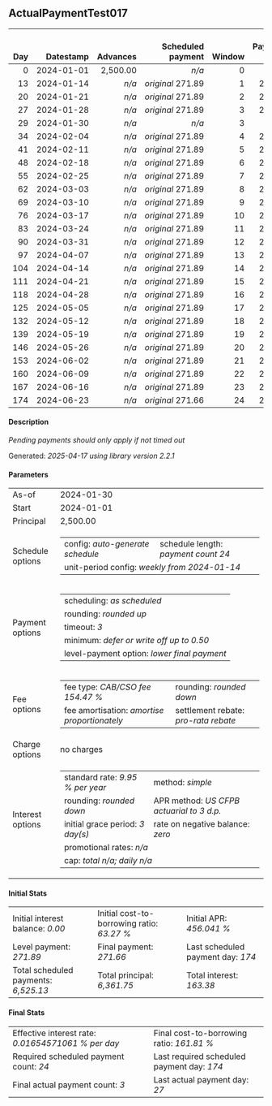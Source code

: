 <h2>ActualPaymentTest017</h2>
<table>
    <thead style="vertical-align: bottom;">
        <th style="text-align: right;">Day</th>
        <th style="text-align: right;">Datestamp</th>
        <th style="text-align: right;">Advances</th>
        <th style="text-align: right;">Scheduled payment</th>
        <th style="text-align: right;">Window</th>
        <th style="text-align: right;">Payment due</th>
        <th style="text-align: right;">Actual payments</th>
        <th style="text-align: right;">Generated payment</th>
        <th style="text-align: right;">Net effect</th>
        <th style="text-align: right;">Payment status</th>
        <th style="text-align: right;">Balance status</th>
        <th style="text-align: right;">Simple interest</th>
        <th style="text-align: right;">New interest</th>
        <th style="text-align: right;">New charges</th>
        <th style="text-align: right;">Principal portion</th>
        <th style="text-align: right;">Fee portion</th>
        <th style="text-align: right;">Interest portion</th>
        <th style="text-align: right;">Charges portion</th>
        <th style="text-align: right;">Fee rebate</th>
        <th style="text-align: right;">Principal balance</th>
        <th style="text-align: right;">Fee balance</th>
        <th style="text-align: right;">Interest balance</th>
        <th style="text-align: right;">Charges balance</th>
        <th style="text-align: right;">Settlement figure</th>
        <th style="text-align: right;">Fee rebate if&nbsp;settled</th>
    </thead>
    <tr style="text-align: right;">
        <td class="ci00">0</td>
        <td class="ci01" style="white-space: nowrap;">2024-01-01</td>
        <td class="ci02">2,500.00</td>
        <td class="ci03" style="white-space: nowrap;"><i>n/a<i></td>
        <td class="ci04">0</td>
        <td class="ci05">0.00</td>
        <td class="ci06"><i>n/a</i></td>
        <td class="ci07"><i>n/a</i></td>
        <td class="ci08">0.00</td>
        <td class="ci09"><i>none&nbsp;scheduled</i></td>
        <td class="ci10">open</td>
        <td class="ci11">0.0000</td>
        <td class="ci12">0.0000</td>
        <td class="ci13"><i>n/a</i></td>
        <td class="ci14">0.00</td>
        <td class="ci15">0.00</td>
        <td class="ci16">0.00</td>
        <td class="ci17">0.00</td>
        <td class="ci18">0.00</td>
        <td class="ci19">2,500.00</td>
        <td class="ci20">3,861.75</td>
        <td class="ci21">0.0000</td>
        <td class="ci22">0.00</td>
        <td class="ci23">6,361.75</td>
        <td class="ci24">3,861.75</td>
    </tr>
    <tr style="text-align: right;">
        <td class="ci00">13</td>
        <td class="ci01" style="white-space: nowrap;">2024-01-14</td>
        <td class="ci02"><i>n/a</i></td>
        <td class="ci03" style="white-space: nowrap;"><i>original</i> 271.89</td>
        <td class="ci04">1</td>
        <td class="ci05">271.89</td>
        <td class="ci06"><i>confirmed</i>&nbsp;271.89</td>
        <td class="ci07"><i>n/a</i></td>
        <td class="ci08">271.89</td>
        <td class="ci09"><i>payment&nbsp;made</i></td>
        <td class="ci10">open</td>
        <td class="ci11">22.5450</td>
        <td class="ci12">22.5450</td>
        <td class="ci13"><i>n/a</i></td>
        <td class="ci14">97.98</td>
        <td class="ci15">151.37</td>
        <td class="ci16">22.54</td>
        <td class="ci17">0.00</td>
        <td class="ci18">0.00</td>
        <td class="ci19">2,402.02</td>
        <td class="ci20">3,710.38</td>
        <td class="ci21">0.0000</td>
        <td class="ci22">0.00</td>
        <td class="ci23">2,539.17</td>
        <td class="ci24">3,573.23</td>
    </tr>
    <tr style="text-align: right;">
        <td class="ci00">20</td>
        <td class="ci01" style="white-space: nowrap;">2024-01-21</td>
        <td class="ci02"><i>n/a</i></td>
        <td class="ci03" style="white-space: nowrap;"><i>original</i> 271.89</td>
        <td class="ci04">2</td>
        <td class="ci05">271.89</td>
        <td class="ci06">271.89&nbsp;<i>timed&nbsp;out</i></td>
        <td class="ci07"><i>n/a</i></td>
        <td class="ci08">0.00</td>
        <td class="ci09"><i>missed&nbsp;payment</i></td>
        <td class="ci10">open</td>
        <td class="ci11">11.6638</td>
        <td class="ci12">11.6638</td>
        <td class="ci13"><i>n/a</i></td>
        <td class="ci14">0.00</td>
        <td class="ci15">0.00</td>
        <td class="ci16">0.00</td>
        <td class="ci17">0.00</td>
        <td class="ci18">0.00</td>
        <td class="ci19">2,402.02</td>
        <td class="ci20">3,710.38</td>
        <td class="ci21">11.6638</td>
        <td class="ci22">0.00</td>
        <td class="ci23">2,706.18</td>
        <td class="ci24">3,417.88</td>
    </tr>
    <tr style="text-align: right;">
        <td class="ci00">27</td>
        <td class="ci01" style="white-space: nowrap;">2024-01-28</td>
        <td class="ci02"><i>n/a</i></td>
        <td class="ci03" style="white-space: nowrap;"><i>original</i> 271.89</td>
        <td class="ci04">3</td>
        <td class="ci05">271.89</td>
        <td class="ci06"><i>pending</i>&nbsp;271.89</td>
        <td class="ci07"><i>n/a</i></td>
        <td class="ci08">271.89</td>
        <td class="ci09"><i>payment&nbsp;pending</i></td>
        <td class="ci10">open</td>
        <td class="ci11">11.6638</td>
        <td class="ci12">11.6638</td>
        <td class="ci13"><i>n/a</i></td>
        <td class="ci14">97.68</td>
        <td class="ci15">150.89</td>
        <td class="ci16">23.32</td>
        <td class="ci17">0.00</td>
        <td class="ci18">0.00</td>
        <td class="ci19">2,304.34</td>
        <td class="ci20">3,559.49</td>
        <td class="ci21">0.0000</td>
        <td class="ci22">0.00</td>
        <td class="ci23">&nbsp;</td>
        <td class="ci24">3,262.52</td>
    </tr>
    <tr style="text-align: right;">
        <td class="ci00">29</td>
        <td class="ci01" style="white-space: nowrap;">2024-01-30</td>
        <td class="ci02"><i>n/a</i></td>
        <td class="ci03" style="white-space: nowrap;"><i>n/a<i></td>
        <td class="ci04">3</td>
        <td class="ci05">0.00</td>
        <td class="ci06"><i>n/a</i></td>
        <td class="ci07"><i>n/a</i></td>
        <td class="ci08">0.00</td>
        <td class="ci09"><i>information&nbsp;only</i></td>
        <td class="ci10">open</td>
        <td class="ci11">3.1970</td>
        <td class="ci12">3.1970</td>
        <td class="ci13"><i>n/a</i></td>
        <td class="ci14">0.00</td>
        <td class="ci15">0.00</td>
        <td class="ci16">0.00</td>
        <td class="ci17">0.00</td>
        <td class="ci18">0.00</td>
        <td class="ci19">2,304.34</td>
        <td class="ci20">3,559.49</td>
        <td class="ci21">3.1970</td>
        <td class="ci22">0.00</td>
        <td class="ci23">2,648.89</td>
        <td class="ci24">3,218.13</td>
    </tr>
    <tr style="text-align: right;">
        <td class="ci00">34</td>
        <td class="ci01" style="white-space: nowrap;">2024-02-04</td>
        <td class="ci02"><i>n/a</i></td>
        <td class="ci03" style="white-space: nowrap;"><i>original</i> 271.89</td>
        <td class="ci04">4</td>
        <td class="ci05">271.89</td>
        <td class="ci06"><i>n/a</i></td>
        <td class="ci07"><i>n/a</i></td>
        <td class="ci08">271.89</td>
        <td class="ci09"><i>not&nbsp;yet&nbsp;due</i></td>
        <td class="ci10">open</td>
        <td class="ci11">7.9925</td>
        <td class="ci12">7.9925</td>
        <td class="ci13"><i>n/a</i></td>
        <td class="ci14">102.45</td>
        <td class="ci15">158.26</td>
        <td class="ci16">11.18</td>
        <td class="ci17">0.00</td>
        <td class="ci18">0.00</td>
        <td class="ci19">2,201.89</td>
        <td class="ci20">3,401.23</td>
        <td class="ci21">0.0000</td>
        <td class="ci22">0.00</td>
        <td class="ci23">2,767.85</td>
        <td class="ci24">3,107.16</td>
    </tr>
    <tr style="text-align: right;">
        <td class="ci00">41</td>
        <td class="ci01" style="white-space: nowrap;">2024-02-11</td>
        <td class="ci02"><i>n/a</i></td>
        <td class="ci03" style="white-space: nowrap;"><i>original</i> 271.89</td>
        <td class="ci04">5</td>
        <td class="ci05">271.89</td>
        <td class="ci06"><i>n/a</i></td>
        <td class="ci07"><i>n/a</i></td>
        <td class="ci08">271.89</td>
        <td class="ci09"><i>not&nbsp;yet&nbsp;due</i></td>
        <td class="ci10">open</td>
        <td class="ci11">10.6920</td>
        <td class="ci12">10.6920</td>
        <td class="ci13"><i>n/a</i></td>
        <td class="ci14">102.64</td>
        <td class="ci15">158.56</td>
        <td class="ci16">10.69</td>
        <td class="ci17">0.00</td>
        <td class="ci18">0.00</td>
        <td class="ci19">2,099.25</td>
        <td class="ci20">3,242.67</td>
        <td class="ci21">0.0000</td>
        <td class="ci22">0.00</td>
        <td class="ci23">2,662.01</td>
        <td class="ci24">2,951.80</td>
    </tr>
    <tr style="text-align: right;">
        <td class="ci00">48</td>
        <td class="ci01" style="white-space: nowrap;">2024-02-18</td>
        <td class="ci02"><i>n/a</i></td>
        <td class="ci03" style="white-space: nowrap;"><i>original</i> 271.89</td>
        <td class="ci04">6</td>
        <td class="ci05">271.89</td>
        <td class="ci06"><i>n/a</i></td>
        <td class="ci07"><i>n/a</i></td>
        <td class="ci08">271.89</td>
        <td class="ci09"><i>not&nbsp;yet&nbsp;due</i></td>
        <td class="ci10">open</td>
        <td class="ci11">10.1936</td>
        <td class="ci12">10.1936</td>
        <td class="ci13"><i>n/a</i></td>
        <td class="ci14">102.84</td>
        <td class="ci15">158.86</td>
        <td class="ci16">10.19</td>
        <td class="ci17">0.00</td>
        <td class="ci18">0.00</td>
        <td class="ci19">1,996.41</td>
        <td class="ci20">3,083.81</td>
        <td class="ci21">0.0000</td>
        <td class="ci22">0.00</td>
        <td class="ci23">2,555.67</td>
        <td class="ci24">2,796.44</td>
    </tr>
    <tr style="text-align: right;">
        <td class="ci00">55</td>
        <td class="ci01" style="white-space: nowrap;">2024-02-25</td>
        <td class="ci02"><i>n/a</i></td>
        <td class="ci03" style="white-space: nowrap;"><i>original</i> 271.89</td>
        <td class="ci04">7</td>
        <td class="ci05">271.89</td>
        <td class="ci06"><i>n/a</i></td>
        <td class="ci07"><i>n/a</i></td>
        <td class="ci08">271.89</td>
        <td class="ci09"><i>not&nbsp;yet&nbsp;due</i></td>
        <td class="ci10">open</td>
        <td class="ci11">9.6942</td>
        <td class="ci12">9.6942</td>
        <td class="ci13"><i>n/a</i></td>
        <td class="ci14">103.03</td>
        <td class="ci15">159.17</td>
        <td class="ci16">9.69</td>
        <td class="ci17">0.00</td>
        <td class="ci18">0.00</td>
        <td class="ci19">1,893.38</td>
        <td class="ci20">2,924.64</td>
        <td class="ci21">0.0000</td>
        <td class="ci22">0.00</td>
        <td class="ci23">2,448.82</td>
        <td class="ci24">2,641.09</td>
    </tr>
    <tr style="text-align: right;">
        <td class="ci00">62</td>
        <td class="ci01" style="white-space: nowrap;">2024-03-03</td>
        <td class="ci02"><i>n/a</i></td>
        <td class="ci03" style="white-space: nowrap;"><i>original</i> 271.89</td>
        <td class="ci04">8</td>
        <td class="ci05">271.89</td>
        <td class="ci06"><i>n/a</i></td>
        <td class="ci07"><i>n/a</i></td>
        <td class="ci08">271.89</td>
        <td class="ci09"><i>not&nbsp;yet&nbsp;due</i></td>
        <td class="ci10">open</td>
        <td class="ci11">9.1938</td>
        <td class="ci12">9.1938</td>
        <td class="ci13"><i>n/a</i></td>
        <td class="ci14">103.23</td>
        <td class="ci15">159.47</td>
        <td class="ci16">9.19</td>
        <td class="ci17">0.00</td>
        <td class="ci18">0.00</td>
        <td class="ci19">1,790.15</td>
        <td class="ci20">2,765.17</td>
        <td class="ci21">0.0000</td>
        <td class="ci22">0.00</td>
        <td class="ci23">2,341.48</td>
        <td class="ci24">2,485.73</td>
    </tr>
    <tr style="text-align: right;">
        <td class="ci00">69</td>
        <td class="ci01" style="white-space: nowrap;">2024-03-10</td>
        <td class="ci02"><i>n/a</i></td>
        <td class="ci03" style="white-space: nowrap;"><i>original</i> 271.89</td>
        <td class="ci04">9</td>
        <td class="ci05">271.89</td>
        <td class="ci06"><i>n/a</i></td>
        <td class="ci07"><i>n/a</i></td>
        <td class="ci08">271.89</td>
        <td class="ci09"><i>not&nbsp;yet&nbsp;due</i></td>
        <td class="ci10">open</td>
        <td class="ci11">8.6925</td>
        <td class="ci12">8.6925</td>
        <td class="ci13"><i>n/a</i></td>
        <td class="ci14">103.43</td>
        <td class="ci15">159.77</td>
        <td class="ci16">8.69</td>
        <td class="ci17">0.00</td>
        <td class="ci18">0.00</td>
        <td class="ci19">1,686.72</td>
        <td class="ci20">2,605.40</td>
        <td class="ci21">0.0000</td>
        <td class="ci22">0.00</td>
        <td class="ci23">2,233.64</td>
        <td class="ci24">2,330.37</td>
    </tr>
    <tr style="text-align: right;">
        <td class="ci00">76</td>
        <td class="ci01" style="white-space: nowrap;">2024-03-17</td>
        <td class="ci02"><i>n/a</i></td>
        <td class="ci03" style="white-space: nowrap;"><i>original</i> 271.89</td>
        <td class="ci04">10</td>
        <td class="ci05">271.89</td>
        <td class="ci06"><i>n/a</i></td>
        <td class="ci07"><i>n/a</i></td>
        <td class="ci08">271.89</td>
        <td class="ci09"><i>not&nbsp;yet&nbsp;due</i></td>
        <td class="ci10">open</td>
        <td class="ci11">8.1903</td>
        <td class="ci12">8.1903</td>
        <td class="ci13"><i>n/a</i></td>
        <td class="ci14">103.62</td>
        <td class="ci15">160.08</td>
        <td class="ci16">8.19</td>
        <td class="ci17">0.00</td>
        <td class="ci18">0.00</td>
        <td class="ci19">1,583.10</td>
        <td class="ci20">2,445.32</td>
        <td class="ci21">0.0000</td>
        <td class="ci22">0.00</td>
        <td class="ci23">2,125.30</td>
        <td class="ci24">2,175.01</td>
    </tr>
    <tr style="text-align: right;">
        <td class="ci00">83</td>
        <td class="ci01" style="white-space: nowrap;">2024-03-24</td>
        <td class="ci02"><i>n/a</i></td>
        <td class="ci03" style="white-space: nowrap;"><i>original</i> 271.89</td>
        <td class="ci04">11</td>
        <td class="ci05">271.89</td>
        <td class="ci06"><i>n/a</i></td>
        <td class="ci07"><i>n/a</i></td>
        <td class="ci08">271.89</td>
        <td class="ci09"><i>not&nbsp;yet&nbsp;due</i></td>
        <td class="ci10">open</td>
        <td class="ci11">7.6871</td>
        <td class="ci12">7.6871</td>
        <td class="ci13"><i>n/a</i></td>
        <td class="ci14">103.82</td>
        <td class="ci15">160.39</td>
        <td class="ci16">7.68</td>
        <td class="ci17">0.00</td>
        <td class="ci18">0.00</td>
        <td class="ci19">1,479.28</td>
        <td class="ci20">2,284.93</td>
        <td class="ci21">0.0000</td>
        <td class="ci22">0.00</td>
        <td class="ci23">2,016.44</td>
        <td class="ci24">2,019.66</td>
    </tr>
    <tr style="text-align: right;">
        <td class="ci00">90</td>
        <td class="ci01" style="white-space: nowrap;">2024-03-31</td>
        <td class="ci02"><i>n/a</i></td>
        <td class="ci03" style="white-space: nowrap;"><i>original</i> 271.89</td>
        <td class="ci04">12</td>
        <td class="ci05">271.89</td>
        <td class="ci06"><i>n/a</i></td>
        <td class="ci07"><i>n/a</i></td>
        <td class="ci08">271.89</td>
        <td class="ci09"><i>not&nbsp;yet&nbsp;due</i></td>
        <td class="ci10">open</td>
        <td class="ci11">7.1829</td>
        <td class="ci12">7.1829</td>
        <td class="ci13"><i>n/a</i></td>
        <td class="ci14">104.02</td>
        <td class="ci15">160.69</td>
        <td class="ci16">7.18</td>
        <td class="ci17">0.00</td>
        <td class="ci18">0.00</td>
        <td class="ci19">1,375.26</td>
        <td class="ci20">2,124.24</td>
        <td class="ci21">0.0000</td>
        <td class="ci22">0.00</td>
        <td class="ci23">1,907.09</td>
        <td class="ci24">1,864.30</td>
    </tr>
    <tr style="text-align: right;">
        <td class="ci00">97</td>
        <td class="ci01" style="white-space: nowrap;">2024-04-07</td>
        <td class="ci02"><i>n/a</i></td>
        <td class="ci03" style="white-space: nowrap;"><i>original</i> 271.89</td>
        <td class="ci04">13</td>
        <td class="ci05">271.89</td>
        <td class="ci06"><i>n/a</i></td>
        <td class="ci07"><i>n/a</i></td>
        <td class="ci08">271.89</td>
        <td class="ci09"><i>not&nbsp;yet&nbsp;due</i></td>
        <td class="ci10">open</td>
        <td class="ci11">6.6778</td>
        <td class="ci12">6.6778</td>
        <td class="ci13"><i>n/a</i></td>
        <td class="ci14">104.22</td>
        <td class="ci15">161.00</td>
        <td class="ci16">6.67</td>
        <td class="ci17">0.00</td>
        <td class="ci18">0.00</td>
        <td class="ci19">1,271.04</td>
        <td class="ci20">1,963.24</td>
        <td class="ci21">0.0000</td>
        <td class="ci22">0.00</td>
        <td class="ci23">1,797.23</td>
        <td class="ci24">1,708.94</td>
    </tr>
    <tr style="text-align: right;">
        <td class="ci00">104</td>
        <td class="ci01" style="white-space: nowrap;">2024-04-14</td>
        <td class="ci02"><i>n/a</i></td>
        <td class="ci03" style="white-space: nowrap;"><i>original</i> 271.89</td>
        <td class="ci04">14</td>
        <td class="ci05">271.89</td>
        <td class="ci06"><i>n/a</i></td>
        <td class="ci07"><i>n/a</i></td>
        <td class="ci08">271.89</td>
        <td class="ci09"><i>not&nbsp;yet&nbsp;due</i></td>
        <td class="ci10">open</td>
        <td class="ci11">6.1717</td>
        <td class="ci12">6.1717</td>
        <td class="ci13"><i>n/a</i></td>
        <td class="ci14">104.42</td>
        <td class="ci15">161.30</td>
        <td class="ci16">6.17</td>
        <td class="ci17">0.00</td>
        <td class="ci18">0.00</td>
        <td class="ci19">1,166.62</td>
        <td class="ci20">1,801.94</td>
        <td class="ci21">0.0000</td>
        <td class="ci22">0.00</td>
        <td class="ci23">1,686.87</td>
        <td class="ci24">1,553.58</td>
    </tr>
    <tr style="text-align: right;">
        <td class="ci00">111</td>
        <td class="ci01" style="white-space: nowrap;">2024-04-21</td>
        <td class="ci02"><i>n/a</i></td>
        <td class="ci03" style="white-space: nowrap;"><i>original</i> 271.89</td>
        <td class="ci04">15</td>
        <td class="ci05">271.89</td>
        <td class="ci06"><i>n/a</i></td>
        <td class="ci07"><i>n/a</i></td>
        <td class="ci08">271.89</td>
        <td class="ci09"><i>not&nbsp;yet&nbsp;due</i></td>
        <td class="ci10">open</td>
        <td class="ci11">5.6647</td>
        <td class="ci12">5.6647</td>
        <td class="ci13"><i>n/a</i></td>
        <td class="ci14">104.62</td>
        <td class="ci15">161.61</td>
        <td class="ci16">5.66</td>
        <td class="ci17">0.00</td>
        <td class="ci18">0.00</td>
        <td class="ci19">1,062.00</td>
        <td class="ci20">1,640.33</td>
        <td class="ci21">0.0000</td>
        <td class="ci22">0.00</td>
        <td class="ci23">1,576.00</td>
        <td class="ci24">1,398.22</td>
    </tr>
    <tr style="text-align: right;">
        <td class="ci00">118</td>
        <td class="ci01" style="white-space: nowrap;">2024-04-28</td>
        <td class="ci02"><i>n/a</i></td>
        <td class="ci03" style="white-space: nowrap;"><i>original</i> 271.89</td>
        <td class="ci04">16</td>
        <td class="ci05">271.89</td>
        <td class="ci06"><i>n/a</i></td>
        <td class="ci07"><i>n/a</i></td>
        <td class="ci08">271.89</td>
        <td class="ci09"><i>not&nbsp;yet&nbsp;due</i></td>
        <td class="ci10">open</td>
        <td class="ci11">5.1566</td>
        <td class="ci12">5.1566</td>
        <td class="ci13"><i>n/a</i></td>
        <td class="ci14">104.82</td>
        <td class="ci15">161.92</td>
        <td class="ci16">5.15</td>
        <td class="ci17">0.00</td>
        <td class="ci18">0.00</td>
        <td class="ci19">957.18</td>
        <td class="ci20">1,478.41</td>
        <td class="ci21">0.0000</td>
        <td class="ci22">0.00</td>
        <td class="ci23">1,464.61</td>
        <td class="ci24">1,242.87</td>
    </tr>
    <tr style="text-align: right;">
        <td class="ci00">125</td>
        <td class="ci01" style="white-space: nowrap;">2024-05-05</td>
        <td class="ci02"><i>n/a</i></td>
        <td class="ci03" style="white-space: nowrap;"><i>original</i> 271.89</td>
        <td class="ci04">17</td>
        <td class="ci05">271.89</td>
        <td class="ci06"><i>n/a</i></td>
        <td class="ci07"><i>n/a</i></td>
        <td class="ci08">271.89</td>
        <td class="ci09"><i>not&nbsp;yet&nbsp;due</i></td>
        <td class="ci10">open</td>
        <td class="ci11">4.6476</td>
        <td class="ci12">4.6476</td>
        <td class="ci13"><i>n/a</i></td>
        <td class="ci14">105.02</td>
        <td class="ci15">162.23</td>
        <td class="ci16">4.64</td>
        <td class="ci17">0.00</td>
        <td class="ci18">0.00</td>
        <td class="ci19">852.16</td>
        <td class="ci20">1,316.18</td>
        <td class="ci21">0.0000</td>
        <td class="ci22">0.00</td>
        <td class="ci23">1,352.72</td>
        <td class="ci24">1,087.51</td>
    </tr>
    <tr style="text-align: right;">
        <td class="ci00">132</td>
        <td class="ci01" style="white-space: nowrap;">2024-05-12</td>
        <td class="ci02"><i>n/a</i></td>
        <td class="ci03" style="white-space: nowrap;"><i>original</i> 271.89</td>
        <td class="ci04">18</td>
        <td class="ci05">271.89</td>
        <td class="ci06"><i>n/a</i></td>
        <td class="ci07"><i>n/a</i></td>
        <td class="ci08">271.89</td>
        <td class="ci09"><i>not&nbsp;yet&nbsp;due</i></td>
        <td class="ci10">open</td>
        <td class="ci11">4.1377</td>
        <td class="ci12">4.1377</td>
        <td class="ci13"><i>n/a</i></td>
        <td class="ci14">105.22</td>
        <td class="ci15">162.54</td>
        <td class="ci16">4.13</td>
        <td class="ci17">0.00</td>
        <td class="ci18">0.00</td>
        <td class="ci19">746.94</td>
        <td class="ci20">1,153.64</td>
        <td class="ci21">0.0000</td>
        <td class="ci22">0.00</td>
        <td class="ci23">1,240.32</td>
        <td class="ci24">932.15</td>
    </tr>
    <tr style="text-align: right;">
        <td class="ci00">139</td>
        <td class="ci01" style="white-space: nowrap;">2024-05-19</td>
        <td class="ci02"><i>n/a</i></td>
        <td class="ci03" style="white-space: nowrap;"><i>original</i> 271.89</td>
        <td class="ci04">19</td>
        <td class="ci05">271.89</td>
        <td class="ci06"><i>n/a</i></td>
        <td class="ci07"><i>n/a</i></td>
        <td class="ci08">271.89</td>
        <td class="ci09"><i>not&nbsp;yet&nbsp;due</i></td>
        <td class="ci10">open</td>
        <td class="ci11">3.6267</td>
        <td class="ci12">3.6267</td>
        <td class="ci13"><i>n/a</i></td>
        <td class="ci14">105.42</td>
        <td class="ci15">162.85</td>
        <td class="ci16">3.62</td>
        <td class="ci17">0.00</td>
        <td class="ci18">0.00</td>
        <td class="ci19">641.52</td>
        <td class="ci20">990.79</td>
        <td class="ci21">0.0000</td>
        <td class="ci22">0.00</td>
        <td class="ci23">1,127.41</td>
        <td class="ci24">776.79</td>
    </tr>
    <tr style="text-align: right;">
        <td class="ci00">146</td>
        <td class="ci01" style="white-space: nowrap;">2024-05-26</td>
        <td class="ci02"><i>n/a</i></td>
        <td class="ci03" style="white-space: nowrap;"><i>original</i> 271.89</td>
        <td class="ci04">20</td>
        <td class="ci05">271.89</td>
        <td class="ci06"><i>n/a</i></td>
        <td class="ci07"><i>n/a</i></td>
        <td class="ci08">271.89</td>
        <td class="ci09"><i>not&nbsp;yet&nbsp;due</i></td>
        <td class="ci10">open</td>
        <td class="ci11">3.1148</td>
        <td class="ci12">3.1148</td>
        <td class="ci13"><i>n/a</i></td>
        <td class="ci14">105.62</td>
        <td class="ci15">163.16</td>
        <td class="ci16">3.11</td>
        <td class="ci17">0.00</td>
        <td class="ci18">0.00</td>
        <td class="ci19">535.90</td>
        <td class="ci20">827.63</td>
        <td class="ci21">0.0000</td>
        <td class="ci22">0.00</td>
        <td class="ci23">1,013.98</td>
        <td class="ci24">621.44</td>
    </tr>
    <tr style="text-align: right;">
        <td class="ci00">153</td>
        <td class="ci01" style="white-space: nowrap;">2024-06-02</td>
        <td class="ci02"><i>n/a</i></td>
        <td class="ci03" style="white-space: nowrap;"><i>original</i> 271.89</td>
        <td class="ci04">21</td>
        <td class="ci05">271.89</td>
        <td class="ci06"><i>n/a</i></td>
        <td class="ci07"><i>n/a</i></td>
        <td class="ci08">271.89</td>
        <td class="ci09"><i>not&nbsp;yet&nbsp;due</i></td>
        <td class="ci10">open</td>
        <td class="ci11">2.6019</td>
        <td class="ci12">2.6019</td>
        <td class="ci13"><i>n/a</i></td>
        <td class="ci14">105.82</td>
        <td class="ci15">163.47</td>
        <td class="ci16">2.60</td>
        <td class="ci17">0.00</td>
        <td class="ci18">0.00</td>
        <td class="ci19">430.08</td>
        <td class="ci20">664.16</td>
        <td class="ci21">0.0000</td>
        <td class="ci22">0.00</td>
        <td class="ci23">900.05</td>
        <td class="ci24">466.08</td>
    </tr>
    <tr style="text-align: right;">
        <td class="ci00">160</td>
        <td class="ci01" style="white-space: nowrap;">2024-06-09</td>
        <td class="ci02"><i>n/a</i></td>
        <td class="ci03" style="white-space: nowrap;"><i>original</i> 271.89</td>
        <td class="ci04">22</td>
        <td class="ci05">271.89</td>
        <td class="ci06"><i>n/a</i></td>
        <td class="ci07"><i>n/a</i></td>
        <td class="ci08">271.89</td>
        <td class="ci09"><i>not&nbsp;yet&nbsp;due</i></td>
        <td class="ci10">open</td>
        <td class="ci11">2.0880</td>
        <td class="ci12">2.0880</td>
        <td class="ci13"><i>n/a</i></td>
        <td class="ci14">106.02</td>
        <td class="ci15">163.79</td>
        <td class="ci16">2.08</td>
        <td class="ci17">0.00</td>
        <td class="ci18">0.00</td>
        <td class="ci19">324.06</td>
        <td class="ci20">500.37</td>
        <td class="ci21">0.0000</td>
        <td class="ci22">0.00</td>
        <td class="ci23">785.60</td>
        <td class="ci24">310.72</td>
    </tr>
    <tr style="text-align: right;">
        <td class="ci00">167</td>
        <td class="ci01" style="white-space: nowrap;">2024-06-16</td>
        <td class="ci02"><i>n/a</i></td>
        <td class="ci03" style="white-space: nowrap;"><i>original</i> 271.89</td>
        <td class="ci04">23</td>
        <td class="ci05">271.89</td>
        <td class="ci06"><i>n/a</i></td>
        <td class="ci07"><i>n/a</i></td>
        <td class="ci08">271.89</td>
        <td class="ci09"><i>not&nbsp;yet&nbsp;due</i></td>
        <td class="ci10">open</td>
        <td class="ci11">1.5732</td>
        <td class="ci12">1.5732</td>
        <td class="ci13"><i>n/a</i></td>
        <td class="ci14">106.22</td>
        <td class="ci15">164.10</td>
        <td class="ci16">1.57</td>
        <td class="ci17">0.00</td>
        <td class="ci18">0.00</td>
        <td class="ci19">217.84</td>
        <td class="ci20">336.27</td>
        <td class="ci21">0.0000</td>
        <td class="ci22">0.00</td>
        <td class="ci23">554.11</td>
        <td class="ci24">155.36</td>
    </tr>
    <tr style="text-align: right;">
        <td class="ci00">174</td>
        <td class="ci01" style="white-space: nowrap;">2024-06-23</td>
        <td class="ci02"><i>n/a</i></td>
        <td class="ci03" style="white-space: nowrap;"><i>original</i> 271.66</td>
        <td class="ci04">24</td>
        <td class="ci05">271.66</td>
        <td class="ci06"><i>n/a</i></td>
        <td class="ci07"><i>n/a</i></td>
        <td class="ci08">271.66</td>
        <td class="ci09"><i>not&nbsp;yet&nbsp;due</i></td>
        <td class="ci10">open</td>
        <td class="ci11">1.0574</td>
        <td class="ci12">1.0574</td>
        <td class="ci13"><i>n/a</i></td>
        <td class="ci14">106.34</td>
        <td class="ci15">164.27</td>
        <td class="ci16">1.05</td>
        <td class="ci17">0.00</td>
        <td class="ci18">0.00</td>
        <td class="ci19">111.50</td>
        <td class="ci20">172.00</td>
        <td class="ci21">0.0000</td>
        <td class="ci22">0.00</td>
        <td class="ci23">283.50</td>
        <td class="ci24">0.00</td>
    </tr>
</table>

<h4>Description</h4>
<p><i>Pending payments should only apply if not timed out</i></p>
<p>Generated: <i>2025-04-17 using library version 2.2.1</i></p>
<h4>Parameters</h4>
<table>
    <tr>
        <td>As-of</td>
        <td>2024-01-30</td>
    </tr>
    <tr>
        <td>Start</td>
        <td>2024-01-01</td>
    </tr>
    <tr>
        <td>Principal</td>
        <td>2,500.00</td>
    </tr>
    <tr>
        <td>Schedule options</td>
        <td>
            <table>
                <tr>
                    <td>config: <i>auto-generate schedule</i></td>
                    <td>schedule length: <i><i>payment count</i> 24</i></td>
                </tr>
                <tr>
                    <td colspan="2" style="white-space: nowrap;">unit-period config: <i>weekly from 2024-01-14</i></td>
                </tr>
            </table>
        </td>
    </tr>
    <tr>
        <td>Payment options</td>
        <td>
            <table>
                <tr>
                    <td>scheduling: <i>as scheduled</i></td>
                </tr>
                <tr>
                    <td>rounding: <i>rounded up</i></td>
                </tr>
                <tr>
                    <td>timeout: <i>3</i></td>
                </tr>
                <tr>
                    <td>minimum: <i>defer&nbsp;or&nbsp;write&nbsp;off&nbsp;up&nbsp;to&nbsp;0.50</i></td>
                </tr>
                <tr>
                    <td>level-payment option: <i>lower&nbsp;final&nbsp;payment</i></td>
                </tr>
            </table>
        </td>
    </tr>
    <tr>
        <td>Fee options</td>
        <td>
            <table>
                <tr>
                    <td>fee type: <i><i>CAB/CSO fee</i> 154.47 %</i></td>
                    <td>rounding: <i>rounded down</i></td>
                </tr>
                <tr>
                    <td>fee amortisation: <i>amortise proportionately</i></td>
                    <td>settlement rebate: <i>pro-rata rebate</i></td>
                </tr>
            </table>
        </td>
    </tr>
    <tr>
        <td>Charge options</td>
        <td>no charges
        </td>
    </tr>
    <tr>
        <td>Interest options</td>
        <td>
            <table>
                <tr>
                    <td>standard rate: <i>9.95 % per year</i></td>
                    <td>method: <i>simple</i></td>
                </tr>
                <tr>
                    <td>rounding: <i>rounded down</i></td>
                    <td>APR method: <i>US CFPB actuarial to 3 d.p.</i></td>
                </tr>
                <tr>
                    <td>initial grace period: <i>3 day(s)</i></td>
                    <td>rate on negative balance: <i>zero</i></td>
                </tr>
                <tr>
                    <td colspan="2">promotional rates: <i><i>n/a</i></i></td>
                </tr>
                <tr>
                    <td colspan="2">cap: <i>total <i>n/a</i>; daily <i>n/a</i></td>
                </tr>
            </table>
        </td>
    </tr>
</table>
<h4>Initial Stats</h4>
<table>
    <tr>
        <td>Initial interest balance: <i>0.00</i></td>
        <td>Initial cost-to-borrowing ratio: <i>63.27 %</i></td>
        <td>Initial APR: <i>456.041 %</i></td>
    </tr>
    <tr>
        <td>Level payment: <i>271.89</i></td>
        <td>Final payment: <i>271.66</i></td>
        <td>Last scheduled payment day: <i>174</i></td>
    </tr>
    <tr>
        <td>Total scheduled payments: <i>6,525.13</i></td>
        <td>Total principal: <i>6,361.75</i></td>
        <td>Total interest: <i>163.38</i></td>
    </tr>
</table>

<h4>Final Stats</h4>
<table>
    <tr>
        <td>Effective interest rate: <i>0.01654571061 % per day</i></td>
        <td>Final cost-to-borrowing ratio: <i>161.81 %</i></td>
    </tr>
    <tr>
        <td>Required scheduled payment count: <i>24</i></td>
        <td>Last required scheduled payment day: <i>174</i></td>
    </tr>
    <tr>
        <td>Final actual payment count: <i>3</i></td>
        <td>Last actual payment day: <i>27</i></td>
    </tr>
</table>
